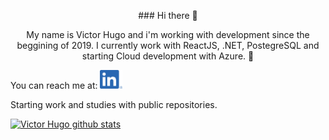 <p align="center"> ### Hi there 👋 </p>

<p align="center">My name is Victor Hugo and i'm working with development since the beggining of 2019. 
I currently work with ReactJS, .NET, PostegreSQL and starting Cloud development with Azure. 🚀</p>

<p>You can reach me at:  <a href="https://www.linkedin.com/in/victor-hugo-ferreira-915788169/"><img height="30" src="LI-In-Bug.png?raw=true"></a></p>

<p>Starting work and studies with public repositories.</p>


[![Victor Hugo github stats](https://github-readme-stats.vercel.app/api?username=frakneable)](https://github.com/frakneable/github-readme-stats)
